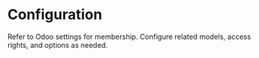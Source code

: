 # Configuration

Refer to Odoo settings for membership. Configure related models, access rights, and options as needed.
